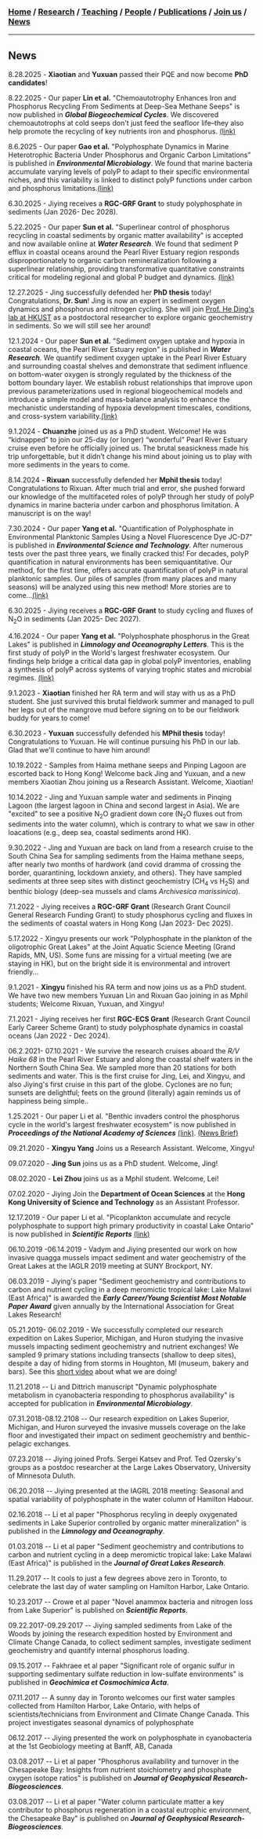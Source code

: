 ### [**Home**](../README.md)  /  [**Research**](research.md)  /  [**Teaching**](teaching.md)  / [**People**](people.md) /  [**Publications**](publications.md)  /  [**Join us**](joinus.md)  /  [**News**](news.md) 
---
## News

8.28.2025 - **Xiaotian** and **Yuxuan** passed their PQE and now become **PhD candidates**!

8.22.2025 - Our paper **Lin et al.** "Chemoautotrophy Enhances Iron and Phosphorus Recycling From Sediments at Deep-Sea Methane Seeps" is now published in **_Global Biogeochemical Cycles_**. We discovered chemoautotrophs at cold seeps don't just feed the seafloor life–they also help promote the recycling of key nutrients iron and phosphorus. [(link)](https://agupubs.onlinelibrary.wiley.com/doi/full/10.1029/2025GB008735)

8.6.2025 - Our paper **Gao et al.** "Polyphosphate Dynamics in Marine Heterotrophic Bacteria Under Phosphorus and Organic Carbon Limitations" is published in **_Environmental Microbiology_**. We found that marine bacteria accumulate varying levels of polyP to adapt to their specific environmental niches, and this variability is linked to distinct polyP functions under carbon and phosphorus limitations.[(link)](https://doi.org/10.1111/1462-2920.70165)

6.30.2025 - Jiying receives a **RGC-GRF Grant** to study polyphosphate in sediments (Jan 2026- Dec 2028). 

5.22.2025 - Our paper **Sun et al.** "Superlinear control of phosphorus recycling in coastal sediments by organic matter availability" is accepted and now available online at **_Water Research_**. We found that sediment P efflux in coastal oceans around the Pearl River Estuary region responds disproportionately to organic carbon remineralization following a superlinear relationship, providing transformative quantitative constraints  critical for modeling regional and global P budget and dynamics. [(link)](https://doi.org/10.1016/j.watres.2025.123889)

12.27.2025 - Jing successfully defended her **PhD thesis** today! Congratulations, **Dr. Sun**! Jing is now an expert in sediment oxygen dynamics and phosphorus and nitrogen cycling. She will join [Prof. He Ding's lab at HKUST](https://hkustdinghe.github.io) as a postdoctoral researcher to explore organic geochemistry in sediments. So we will still see her around!

12.1.2024 - Our paper **Sun et al.** "Sediment oxygen uptake and hypoxia in coastal oceans, the Pearl River Estuary region" is published in **_Water Research_**. We quantify sediment oxygen uptake in the Pearl River Estuary and surrounding coastal shelves and demonstrate that sediment influence on bottom-water oxygen is strongly regulated by the thickness of the bottom boundary layer. We establish robust relationships that improve upon previous parameterizations used in regional biogeochemical models and introduce a simple model and mass-balance analysis to enhance the mechanistic understanding of hypoxia development timescales, conditions, and cross-system variability.[(link)](https://doi.org/10.1016/j.watres.2024.122499)

9.1.2024 - **Chuanzhe** joined us as a PhD student. Welcome! He was “kidnapped” to join our 25-day (or longer) “wonderful” Pearl River Estuary cruise even before he officially joined us. The brutal seasickness made his trip unforgettable, but it didn’t change his mind about joining us to play with more sediments in the years to come. 

8.14.2024 - **Rixuan** successfully defended her **Mphil thesis** today! Congratulations to Rixuan. After much trial and error, she pushed forward our knowledge of the multifaceted roles of polyP through her study of polyP dynamics in marine bacteria under carbon and phosphorus limitation. A manuscript is on the way!

7.30.2024 - Our paper **Yang et al.** "Quantification of Polyphosphate in Environmental Planktonic Samples Using a Novel Fluorescence Dye JC-D7" is published in **_Environmental Science and Technology_**. After numerous tests over the past three years, we finally cracked this! For decades, polyP quantification in natural environments has been semiquantitative. Our method, for the first time, offers accurate quantification of polyP in natural planktonic samples. Our piles of samples (from many places and many seasons) will be analyzed using this new method! More stories are to come...[(link)](https://pubs.acs.org/doi/full/10.1021/acs.est.4c04545)

6.30.2025 - Jiying receives a **RGC-GRF Grant** to study cycling and fluxes of N<sub>2</sub>O in sediments (Jan 2025- Dec 2027). 

4.16.2024 - Our paper **Yang et al.** "Polyphosphate phosphorus in the Great Lakes" is published in **_Limnology and Oceanography Letters_**. This is the first study of polyP in the World's largest freshwater ecosystem. Our findings help bridge a critical data gap in global polyP inventories, enabling a synthesis of polyP across systems of varying trophic states and microbial regimes. [(link)](https://doi.org/10.1002/lol2.10394)

9.1.2023 - **Xiaotian** finished her RA term and will stay with us as a PhD student. She just survived this brutal fieldwork summer and managed to pull her legs out of the mangrove mud before signing on to be our fieldwork buddy for years to come!

6.30.2023 - **Yuxuan** successfully defended his **MPhil thesis** today! Congratulations to Yuxuan. He will continue pursuing his PhD in our lab. Glad that we'll continue to have him around!

10.19.2022 - Samples from Haima methane seeps and Pinping Lagoon are escorted back to Hong Kong! Welcome back Jing and Yuxuan, and a new members Xiaotian Zhou joining us a Research Assistant. Welcome, Xiaotian!

10.14.2022 - Jing and Yuxuan sample water and sediments in Pinqing Lagoon (the largest lagoon in China and second largest in Asia). We are "excited" to see a positive N<sub>2</sub>O gradient down core (N<sub>2</sub>O fluxes out from sediments into the water column), which is contrary to what we saw in other loacations (e.g., deep sea, coastal sediments arond HK). 

9.30.2022 - Jing and Yuxuan are back on land from a research cruise to the South China Sea for sampling sediments from the Haima methane seeps, after nearly two months of hardwork (and covid dramma of crossing the border, quarantining, lockdown anxiety, and others). They have sampled sediments at three seep sites with distinct geochemistry (CH<sub>4</sub> vs H<sub>2</sub>S) and benthic biology (deep-sea mussels and clams _Archivesica marissinica_).

7.1.2022 - Jiying receives a **RGC-GRF Grant** (Research Grant Council General Research Funding Grant) to study phosphorus cycling and fluxes in the sediments of coastal waters in Hong Kong (Jan 2023- Dec 2025). 

5.17.2022 - Xingyu presents our work "Polyphosphate in the plankton of the oligotrophic Great Lakes" at the Joint Aquatic Science Meeting (Grand Rapids, MN, US). Some funs are missing for a virtual meeting (we are staying in HK), but on the bright side it is environmental and introvert friendly...

9.1.2021 - **Xingyu** finished his RA term and now joins us as a PhD student. We have two new members Yuxuan Lin and Rixuan Gao joining in as Mphil students; Welcome Rixuan, Yuxuan, and Xingyu! 

7.1.2021 - Jiying receives her first **RGC-ECS Grant** (Research Grant Council Early Career Scheme Grant) to study polyphosphate dynamics in coastal oceans (Jan 2022 - Dec 2024). 

06.2.2021- 07.10.2021 - We survive the research cruises aboard the _R/V Haike 68_ in the Pearl River Estuary and along the coastal shelf waters in the Northern South China Sea. We sampled more than 20 stations for both sediments and water. This is the first cruise for Jing, Lei, and Xingyu, and also Jiying's first cruise in this part of the globe. Cyclones are no fun; sunsets are delightful; feets on the ground (literally) again reminds us of happiness being simple..

1.25.2021 - Our paper Li et al. "Benthic invaders control the phosphorus cycle in the world's largest freshwater ecosystem" is now published in **_Proceedings of the National Academy of Sciences_** [(link)](https://www.pnas.org/content/118/6/e2008223118). [(News Brief)](https://twin-cities.umn.edu/news-events/invasive-mussels-now-control-key-nutrient-american-great-lakes)

09.21.2020 - **Xingyu Yang** Joins us a Research Assistant. Welcome, Xingyu! 

09.07.2020 - **Jing Sun** joins us as a PhD student. Welcome, Jing! 

08.02.2020 - **Lei Zhou** joins us as a Mphil student. Welcome, Lei! 

07.02.2020 - Jiying Join the **Department of Ocean Sciences** at the **Hong Kong University of Science and Technology** as an Assistant Professor. 

12.17.2019 - Our paper Li et al. "Picoplankton accumulate and recycle polyphosphate to support high primary productivity in coastal Lake Ontario" is now published in **_Scientific Reports_** [(link)](https://www.nature.com/articles/s41598-019-56042-5)

06.10.2019 -06.14.2019 - Vadym and Jiying presented our work on how invasive quagga mussels impact sediment and water geochemistry of the Great Lakes at the IAGLR 2019 meeting at SUNY Brockport, NY. 

06.03.2019 - Jiying's paper "Sediment geochemistry and contributions to carbon and nutrient cycling in a deep meromictic tropical lake: Lake Malawi (East Africa)" is awarded the **_Early Career/Young Scientist Most Notable Paper Award_** given annually by the International Association for Great Lakes Research! 

05.21.2019- 06.02.2019 - We successfully completed our research expedition on Lakes Superior, Michigan, and Huron studying the invasive mussels impacting sediment geochemistry and nutrient exchanges! We sampled 9 primary stations including transects (shallow to deep sites), despite a day of hiding from storms in Houghton, MI (museum, bakery and bars). See this [short video](https://www.youtube.com/watch?v=YZbmzUOt5PQ&feature=youtu.be) about what we are doing!

11.21.2018 -- Li and Dittrich manuscript "Dynamic polyphosphate metabolism in cyanobacteria responding to phosphorus availability" is accepted for publication in **_Environmental Microbiology_**.

07.31.2018-08.12.2108 -- Our research expedition on Lakes Superior, Michigan, and Huron surveyed the invasive mussels coverage on the lake floor and investigated their impact on sediment geochemistry and benthic-pelagic exchanges. 

07.23.2018 -- Jiying joined Profs. Sergei Katsev and Prof. Ted Ozersky's groups as a postdoc researcher at the Large Lakes Observatory, University of Minnesota Duluth.

06.20.2018 -- Jiying presented at the IAGRL 2018 meeting: Seasonal and spatial variability of polyphosphate in the water column of Hamilton Habour. 

02.16.2018 -- Li et al paper "Phosphorus recyling in deeply oxygenated sediments in Lake Superior controlled by organic matter mineralization" is published in the **_Limnology and Oceanography_**.

01.03.2018 -- Li et al paper "Sediment geochemistry and contributions to carbon and nutrient cycling in a deep meromictic tropical lake: Lake Malawi (East Africa)" is published in the **_Journal of Great Lakes Research_**.

11.29.2017 -- It cools to just a few degrees above zero in Toronto, to celebrate the last day of water sampling on Hamilton Harbor, Lake Ontario. 

10.23.2017 -- Crowe et al paper "Novel anammox bacteria and nitrogen loss from Lake Superior" is published on **_Scientific Reports_**.

09.22.2017-09.29.2017 -- Jiying sampled sediments from Lake of the Woods by joining the research expedition hosted by Environment and Climate Change Canada, to collect sediment samples, investigate sediment geochemistry and quantify internal phosphorus loading. 

09.15.2017 -- Fakhraee et al paper "Significant role of organic sulfur in supporting sedimentary sulfate reduction in low-sulfate environments" is published in **_Geochimica et Cosmochimica Acta_**. 

07.11.2017 -- A sunny day in Toronto welcomes our first water samples collected from Hamilton Harbor, Lake Ontario, with helps of scientists/technicians from Environment and Climate Change Canada. This project investigates seasonal dynamics of polyphosphate

06.12.2017 -- Jiying presented the work on polyphosphate in cyanobacteria at the 1st Geobiology meeting at Banff, AB, Canada 

03.08.2017 -- Li et al paper "Phosphorus availability and turnover in the Chesapeake Bay: Insights from nutrient stoichiometry and phosphate oxygen isotope ratios" is published on **_Journal of Geophysical Research-Biogeosciences_**. 

03.08.2017 -- Li et al paper "Water column particulate matter a key contributor to phosphorus regeneration in a coastal eutrophic environment, the Chesapeake Bay" is published on **_Journal of Geophysical Research-Biogeosciences_**. 
